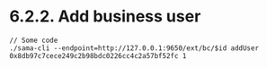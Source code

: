 # 6.2.2. Add business user

```
// Some code
./sama-cli --endpoint=http://127.0.0.1:9650/ext/bc/$id addUser 0x8db97c7cece249c2b98bdc0226cc4c2a57bf52fc 1
```
